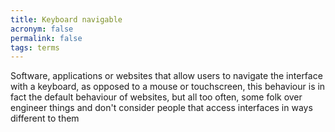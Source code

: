 ```yaml
---
title: Keyboard navigable
acronym: false
permalink: false
tags: terms
---
```

Software, applications or websites that allow users to navigate the interface with a keyboard, as opposed to a mouse or touchscreen, this behaviour is in fact the default behaviour of websites, but all too often, some folk over engineer things and don't consider people that access interfaces in ways different to them
